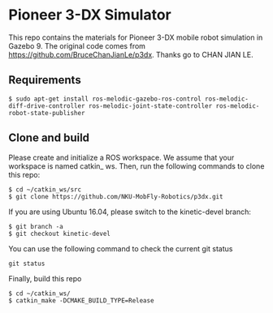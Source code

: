 # Pioneer 3-DX Simulator
This repo contains the materials for Pioneer 3-DX mobile robot simulation in Gazebo 9. The original code comes from https://github.com/BruceChanJianLe/p3dx. Thanks go to CHAN JIAN LE.

## Requirements
```
$ sudo apt-get install ros-melodic-gazebo-ros-control ros-melodic-diff-drive-controller ros-melodic-joint-state-controller ros-melodic-robot-state-publisher
```

## Clone and build

Please create and initialize a ROS workspace. We assume that your workspace is named catkin_ ws. Then, run the following commands to clone this repo:
```
$ cd ~/catkin_ws/src
$ git clone https://github.com/NKU-MobFly-Robotics/p3dx.git
```
If you are using Ubuntu 16.04, please switch to the kinetic-devel branch:
```
$ git branch -a
$ git checkout kinetic-devel
```
You can use the following command to check the current git status
```
git status
```
Finally, build this repo
```
$ cd ~/catkin_ws/
$ catkin_make -DCMAKE_BUILD_TYPE=Release